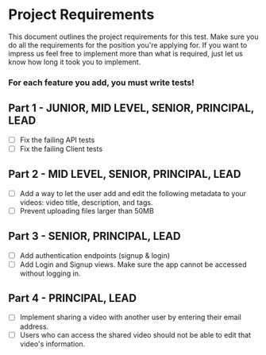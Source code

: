 # Project Requirements

This document outlines the project requirements for this test. Make sure you do all the requirements for the position you're applying for. If you want to impress us feel free to implement more than what is required, just let us know how long it took you to implement.

### **For each feature you add, you must write tests!**

## Part 1 - JUNIOR, MID LEVEL, SENIOR, PRINCIPAL, LEAD

- [ ] Fix the failing API tests
- [ ] Fix the failing Client tests

## Part 2 - MID LEVEL, SENIOR, PRINCIPAL, LEAD

- [ ] Add a way to let the user add and edit the following metadata to your videos: video title, description, and tags.
- [ ] Prevent uploading files larger than 50MB

## Part 3 - SENIOR, PRINCIPAL, LEAD

- [ ] Add authentication endpoints (signup & login)
- [ ] Add Login and Signup views. Make sure the app cannot be accessed without logging in.

## Part 4 - PRINCIPAL, LEAD

- [ ] Implement sharing a video with another user by entering their email address.
- [ ] Users who can access the shared video should not be able to edit that video's information.
